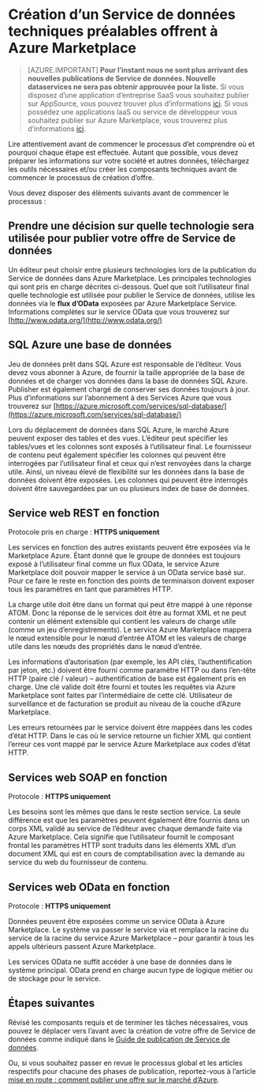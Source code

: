 <properties
   pageTitle="Conditions préalables techniques pour la création d’un Service de données pour le marché | Microsoft Azure"
   description="Comprendre la configuration requise pour la création d’un Service de données pour déployer et vendre sur le marché d’Azure"
   services="marketplace-publishing"
   documentationCenter=""
   authors="HannibalSII"
   manager="hascipio"
   editor=""/>

<tags
   ms.service="marketplace"
   ms.devlang="na"
   ms.topic="article"
   ms.tgt_pltfrm="na"
   ms.workload="na"
   ms.date="08/26/2016"
   ms.author="hascipio; avikova" />

# <a name="technical-pre-requisites-for-creating-a-data-service-offer-for-the-azure-marketplace"></a>Création d’un Service de données techniques préalables offrent à Azure Marketplace

>[AZURE.IMPORTANT] **Pour l’instant nous ne sont plus arrivant des nouvelles publications de Service de données. Nouvelle dataservices ne sera pas obtenir approuvée pour la liste.** Si vous disposez d’une application d’entreprise SaaS vous souhaitez publier sur AppSource, vous pouvez trouver plus d’informations [ici](https://appsource.microsoft.com/partners). Si vous possédez une applications IaaS ou service de développeur vous souhaitez publier sur Azure Marketplace, vous trouverez plus d’informations [ici](https://azure.microsoft.com/marketplace/programs/certified/).

Lire attentivement avant de commencer le processus d’et comprendre où et pourquoi chaque étape est effectuée. Autant que possible, vous devez préparer les informations sur votre société et autres données, téléchargez les outils nécessaires et/ou créer les composants techniques avant de commencer le processus de création d’offre.

Vous devez disposer des éléments suivants avant de commencer le processus :

## <a name="make-a-decision-on-what-technology-will-be-used-to-publish-your-data-service-offer"></a>Prendre une décision sur quelle technologie sera utilisée pour publier votre offre de Service de données

Un éditeur peut choisir entre plusieurs technologies lors de la publication du Service de données dans Azure Marketplace. Les principales technologies qui sont pris en charge décrites ci-dessous. Quel que soit l’utilisateur final quelle technologie est utilisée pour publier le Service de données, utilise les données via le **flux d’OData** exposées par Azure Marketplace Service. Informations complètes sur le service OData que vous trouverez sur [http://www.odata.org/](http://www.odata.org/)

## <a name="sql-azure-database"></a>SQL Azure une base de données

Jeu de données prêt dans SQL Azure est responsable de l’éditeur. Vous devez vous abonner à Azure, de fournir la taille appropriée de la base de données et de charger vos données dans la base de données SQL Azure. Publisher est également chargé de conserver ses données toujours à jour. Plus d’informations sur l’abonnement à des Services Azure que vous trouverez sur [https://azure.microsoft.com/services/sql-database/](https://azure.microsoft.com/services/sql-database/)


Lors du déplacement de données dans SQL Azure, le marché Azure peuvent exposer des tables et des vues. L’éditeur peut spécifier les tables/vues et les colonnes sont exposés à l’utilisateur final. Le fournisseur de contenu peut également spécifier les colonnes qui peuvent être interrogées par l’utilisateur final et ceux qui n’est renvoyées dans la charge utile. Ainsi, un niveau élevé de flexibilité sur les données dans la base de données doivent être exposées. Les colonnes qui peuvent être interrogés doivent être sauvegardées par un ou plusieurs index de base de données.

## <a name="rest-based-web-service"></a>Service web REST en fonction

Protocole pris en charge : **HTTPS uniquement**

Les services en fonction des autres existants peuvent être exposées via le Marketplace Azure. Étant donné que le groupe de données est toujours exposé à l’utilisateur final comme un flux OData, le service Azure Marketplace doit pouvoir mapper le service à un OData service basé sur. Pour ce faire le reste en fonction des points de terminaison doivent exposer tous les paramètres en tant que paramètres HTTP.

La charge utile doit être dans un format qui peut être mappé à une réponse ATOM. Donc la réponse de le services doit être au format XML et ne peut contenir un élément extensible qui contient les valeurs de charge utile (comme un jeu d’enregistrements). Le service Azure Marketplace mappera le nœud extensible pour le nœud d’entrée ATOM et les valeurs de charge utile dans les nœuds des propriétés dans le nœud d’entrée.

Les informations d’autorisation (par exemple, les API clés, l’authentification par jeton, etc.) doivent être fourni comme paramètre HTTP ou dans l’en-tête HTTP (paire clé / valeur) – authentification de base est également pris en charge. Une clé valide doit être fourni et toutes les requêtes via Azure Marketplace sont faites par l’intermédiaire de cette clé. Utilisateur de surveillance et de facturation se produit au niveau de la couche d’Azure Marketplace.

Les erreurs retournées par le service doivent être mappées dans les codes d’état HTTP. Dans le cas où le service retourne un fichier XML qui contient l’erreur ces vont mappé par le service Azure Marketplace aux codes d’état HTTP.

## <a name="soap-based-web-services"></a>Services web SOAP en fonction

Protocole : **HTTPS uniquement**

Les besoins sont les mêmes que dans le reste section service. La seule différence est que les paramètres peuvent également être fournis dans un corps XML validé au service de l’éditeur avec chaque demande faite via Azure Marketplace. Cela signifie que l’utilisateur fournit le composant frontal les paramètres HTTP sont traduits dans les éléments XML d’un document XML qui est en cours de comptabilisation avec la demande au service du web du fournisseur de contenu.

## <a name="odata-based-web-services"></a>Services web OData en fonction

Protocole : **HTTPS uniquement**

Données peuvent être exposées comme un service OData à Azure Marketplace. Le système va passer le service via et remplace la racine du service de la racine du service Azure Marketplace – pour garantir à tous les appels ultérieurs passent Azure Marketplace.

Les services OData ne suffit accéder à une base de données dans le système principal. OData prend en charge aucun type de logique métier ou de stockage pour le service.


## <a name="next-steps"></a>Étapes suivantes
Révisé les composants requis et de terminer les tâches nécessaires, vous pouvez le déplacer vers l’avant avec la création de votre offre de Service de données comme indiqué dans le [Guide de publication de Service de données](marketplace-publishing-data-service-creation.md).

Ou, si vous souhaitez passer en revue le processus global et les articles respectifs pour chacune des phases de publication, reportez-vous à l’article [mise en route : comment publier une offre sur le marché d’Azure](marketplace-publishing-getting-started.md).

[link-acct]:marketplace-publishing-accounts-creation-registration.md
